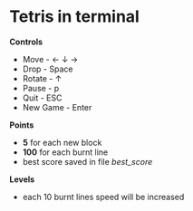 # Tetris in terminal

**Controls**
- Move     - ← ↓ →
- Drop     - Space
- Rotate   - ↑
- Pause    - p
- Quit     - ESC
- New Game - Enter

**Points**
- **5** for each new block
- **100** for each burnt line
- best score saved in file *best_score*

**Levels**
- each 10 burnt lines speed will be increased
